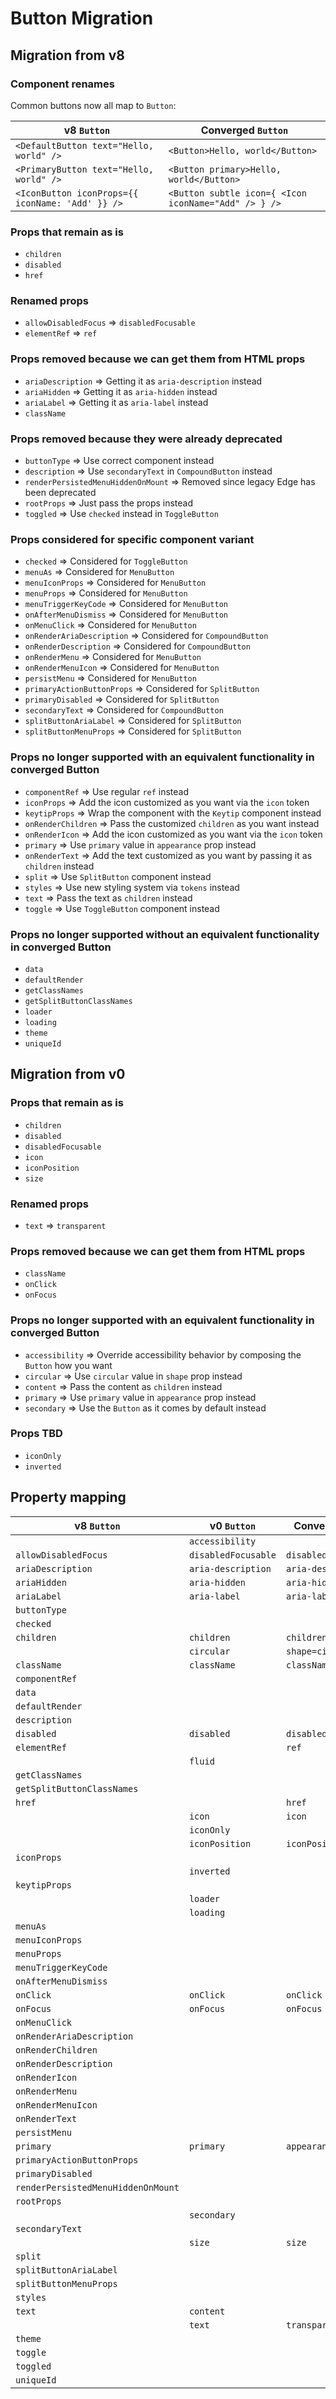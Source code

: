 # Button Migration

## Migration from v8

### Component renames

Common buttons now all map to `Button`:

| v8 `Button`                                      | Converged `Button`                                   |
| ------------------------------------------------ | ---------------------------------------------------- |
| `<DefaultButton text="Hello, world" />`          | `<Button>Hello, world</Button>`                      |
| `<PrimaryButton text="Hello, world" />`          | `<Button primary>Hello, world</Button>`              |
| `<IconButton iconProps={{ iconName: 'Add' }} />` | `<Button subtle icon={ <Icon iconName="Add" /> } />` |

### Props that remain as is

- `children`
- `disabled`
- `href`

### Renamed props

- `allowDisabledFocus` => `disabledFocusable`
- `elementRef` => `ref`

### Props removed because we can get them from HTML props

- `ariaDescription` => Getting it as `aria-description` instead
- `ariaHidden` => Getting it as `aria-hidden` instead
- `ariaLabel` => Getting it as `aria-label` instead
- `className`

### Props removed because they were already deprecated

- `buttonType` => Use correct component instead
- `description` => Use `secondaryText` in `CompoundButton` instead
- `renderPersistedMenuHiddenOnMount` => Removed since legacy Edge has been deprecated
- `rootProps` => Just pass the props instead
- `toggled` => Use `checked` instead in `ToggleButton`

### Props considered for specific component variant

- `checked` => Considered for `ToggleButton`
- `menuAs` => Considered for `MenuButton`
- `menuIconProps` => Considered for `MenuButton`
- `menuProps` => Considered for `MenuButton`
- `menuTriggerKeyCode` => Considered for `MenuButton`
- `onAfterMenuDismiss` => Considered for `MenuButton`
- `onMenuClick` => Considered for `MenuButton`
- `onRenderAriaDescription` => Considered for `CompoundButton`
- `onRenderDescription` => Considered for `CompoundButton`
- `onRenderMenu` => Considered for `MenuButton`
- `onRenderMenuIcon` => Considered for `MenuButton`
- `persistMenu` => Considered for `MenuButton`
- `primaryActionButtonProps` => Considered for `SplitButton`
- `primaryDisabled` => Considered for `SplitButton`
- `secondaryText` => Considered for `CompoundButton`
- `splitButtonAriaLabel` => Considered for `SplitButton`
- `splitButtonMenuProps` => Considered for `SplitButton`

### Props no longer supported with an equivalent functionality in converged Button

- `componentRef` => Use regular `ref` instead
- `iconProps` => Add the icon customized as you want via the `icon` token
- `keytipProps` => Wrap the component with the `Keytip` component instead
- `onRenderChildren` => Pass the customized `children` as you want instead
- `onRenderIcon` => Add the icon customized as you want via the `icon` token
- `primary` => Use `primary` value in `appearance` prop instead
- `onRenderText` => Add the text customized as you want by passing it as `children` instead
- `split` => Use `SplitButton` component instead
- `styles` => Use new styling system via `tokens` instead
- `text` => Pass the text as `children` instead
- `toggle` => Use `ToggleButton` component instead

### Props no longer supported without an equivalent functionality in converged Button

- `data`
- `defaultRender`
- `getClassNames`
- `getSplitButtonClassNames`
- `loader`
- `loading`
- `theme`
- `uniqueId`

## Migration from v0

### Props that remain as is

- `children`
- `disabled`
- `disabledFocusable`
- `icon`
- `iconPosition`
- `size`

### Renamed props

- `text` => `transparent`

### Props removed because we can get them from HTML props

- `className`
- `onClick`
- `onFocus`

### Props no longer supported with an equivalent functionality in converged Button

- `accessibility` => Override accessibility behavior by composing the `Button` how you want
- `circular` => Use `circular` value in `shape` prop instead
- `content` => Pass the content as `children` instead
- `primary` => Use `primary` value in `appearance` prop instead
- `secondary` => Use the `Button` as it comes by default instead

### Props TBD

- `iconOnly`
- `inverted`

## Property mapping

| v8 `Button`                        | v0 `Button`         | Converged `Button`     |
| ---------------------------------- | ------------------- | ---------------------- |
|                                    | `accessibility`     |                        |
| `allowDisabledFocus`               | `disabledFocusable` | `disabledFocusable`    |
| `ariaDescription`                  | `aria-description`  | `aria-description`     |
| `ariaHidden`                       | `aria-hidden`       | `aria-hidden`          |
| `ariaLabel`                        | `aria-label`        | `aria-label`           |
| `buttonType`                       |                     |                        |
| `checked`                          |                     |                        |
| `children`                         | `children`          | `children`             |
|                                    | `circular`          | `shape=circular`       |
| `className`                        | `className`         | `className`            |
| `componentRef`                     |                     |                        |
| `data`                             |                     |                        |
| `defaultRender`                    |                     |                        |
| `description`                      |                     |                        |
| `disabled`                         | `disabled`          | `disabled`             |
| `elementRef`                       |                     | `ref`                  |
|                                    | `fluid`             |                        |
| `getClassNames`                    |                     |                        |
| `getSplitButtonClassNames`         |                     |                        |
| `href`                             |                     | `href`                 |
|                                    | `icon`              | `icon`                 |
|                                    | `iconOnly`          |                        |
|                                    | `iconPosition`      | `iconPosition`         |
| `iconProps`                        |                     |                        |
|                                    | `inverted`          |                        |
| `keytipProps`                      |                     |                        |
|                                    | `loader`            |                        |
|                                    | `loading`           |                        |
| `menuAs`                           |                     |                        |
| `menuIconProps`                    |                     |                        |
| `menuProps`                        |                     |                        |
| `menuTriggerKeyCode`               |                     |                        |
| `onAfterMenuDismiss`               |                     |                        |
| `onClick`                          | `onClick`           | `onClick`              |
| `onFocus`                          | `onFocus`           | `onFocus`              |
| `onMenuClick`                      |                     |                        |
| `onRenderAriaDescription`          |                     |                        |
| `onRenderChildren`                 |                     |                        |
| `onRenderDescription`              |                     |                        |
| `onRenderIcon`                     |                     |                        |
| `onRenderMenu`                     |                     |                        |
| `onRenderMenuIcon`                 |                     |                        |
| `onRenderText`                     |                     |                        |
| `persistMenu`                      |                     |                        |
| `primary`                          | `primary`           | `appearance='primary'` |
| `primaryActionButtonProps`         |                     |                        |
| `primaryDisabled`                  |                     |                        |
| `renderPersistedMenuHiddenOnMount` |                     |                        |
| `rootProps`                        |                     |                        |
|                                    | `secondary`         |                        |
| `secondaryText`                    |                     |                        |
|                                    | `size`              | `size`                 |
| `split`                            |                     |                        |
| `splitButtonAriaLabel`             |                     |                        |
| `splitButtonMenuProps`             |                     |                        |
| `styles`                           |                     |                        |
| `text`                             | `content`           |                        |
|                                    | `text`              | `transparent`          |
| `theme`                            |                     |                        |
| `toggle`                           |                     |                        |
| `toggled`                          |                     |                        |
| `uniqueId`                         |                     |                        |
